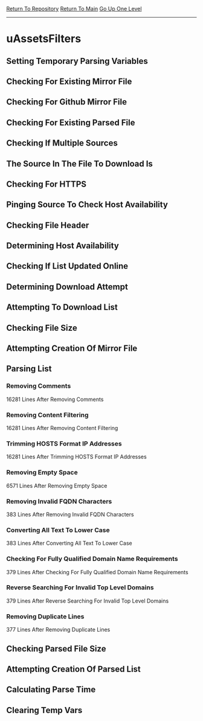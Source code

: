 [Return To Repository](https://github.com/deathbybandaid/piholeparser/)
[Return To Main](https://github.com/deathbybandaid/piholeparser/blob/master/RecentRunLogs/Mainlog.md)
[Go Up One Level](https://github.com/deathbybandaid/piholeparser/blob/master/RecentRunLogs/TopLevelScripts/30-Processing-External-Blacklists.md)
____________________________________
# uAssetsFilters
## Setting Temporary Parsing Variables
## Checking For Existing Mirror File
## Checking For Github Mirror File
## Checking For Existing Parsed File
## Checking If Multiple Sources
## The Source In The File To Download Is
## Checking For HTTPS
## Pinging Source To Check Host Availability
## Checking File Header
## Determining Host Availability
## Checking If List Updated Online
## Determining Download Attempt
## Attempting To Download List
## Checking File Size
## Attempting Creation Of Mirror File
## Parsing List
### Removing Comments
16281 Lines After Removing Comments
### Removing Content Filtering
16281 Lines After Removing Content Filtering
### Trimming HOSTS Format IP Addresses
16281 Lines After Trimming HOSTS Format IP Addresses
### Removing Empty Space
6571 Lines After Removing Empty Space
### Removing Invalid FQDN Characters
383 Lines After Removing Invalid FQDN Characters
### Converting All Text To Lower Case
383 Lines After Converting All Text To Lower Case
### Checking For Fully Qualified Domain Name Requirements
379 Lines After Checking For Fully Qualified Domain Name Requirements
### Reverse Searching For Invalid Top Level Domains
379 Lines After Reverse Searching For Invalid Top Level Domains
### Removing Duplicate Lines
377 Lines After Removing Duplicate Lines
## Checking Parsed File Size
## Attempting Creation Of Parsed List
## Calculating Parse Time
## Clearing Temp Vars
